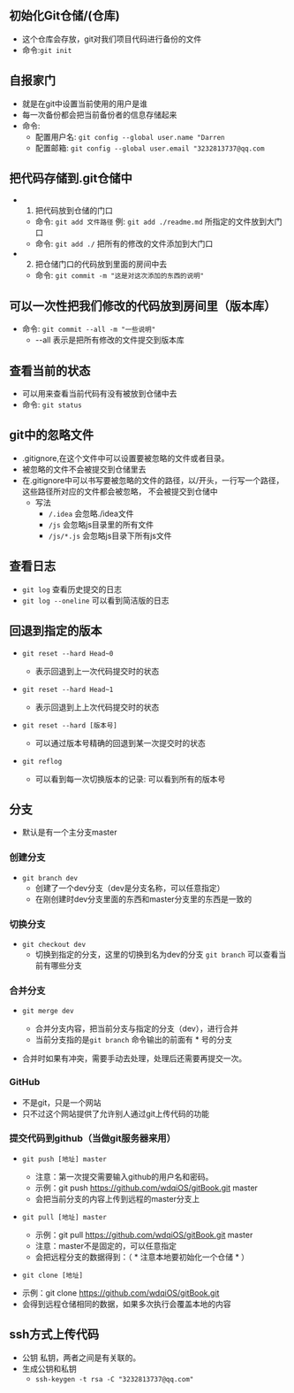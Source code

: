 ## 初始化Git仓储/(仓库)
- 这个仓库会存放，git对我们项目代码进行备份的文件
- 命令:`git init`


## 自报家门
- 就是在git中设置当前使用的用户是谁
- 每一次备份都会把当前备份者的信息存储起来
- 命令:  
    + 配置用户名: `git config --global user.name "Darren`
    + 配置邮箱:   `git config --global user.email "3232813737@qq.com`

## 把代码存储到.git仓储中
- 1. 把代码放到仓储的门口
    + 命令: `git add 文件路径` 例: `git add ./readme.md` 所指定的文件放到大门口
    + 命令: `git add ./` 把所有的修改的文件添加到大门口
- 2. 把仓储门口的代码放到里面的房间中去
    + 命令: `git commit -m "这是对这次添加的东西的说明"`

## 可以一次性把我们修改的代码放到房间里（版本库）
- 命令: `git commit --all -m "一些说明"` 
    + --all 表示是把所有修改的文件提交到版本库

## 查看当前的状态
- 可以用来查看当前代码有没有被放到仓储中去
- 命令: `git status`

## git中的忽略文件
- .gitignore,在这个文件中可以设置要被忽略的文件或者目录。
- 被忽略的文件不会被提交到仓储里去
- 在.gitignore中可以书写要被忽略的文件的路径，以/开头，一行写一个路径，这些路径所对应的文件都会被忽略，
    不会被提交到仓储中
    + 写法
        * `/.idea`      会忽略./idea文件
        * `/js`         会忽略js目录里的所有文件
        * `/js/*.js`    会忽略js目录下所有js文件

## 查看日志
- `git log` 查看历史提交的日志
- `git log --oneline` 可以看到简洁版的日志

## 回退到指定的版本
- `git reset --hard Head~0`
    + 表示回退到上一次代码提交时的状态
- `git reset --hard Head~1`
    + 表示回退到上上次代码提交时的状态

- `git reset --hard [版本号]` 
    + 可以通过版本号精确的回退到某一次提交时的状态

- `git reflog`
    + 可以看到每一次切换版本的记录: 可以看到所有的版本号

## 分支
- 默认是有一个主分支master

### 创建分支
- `git branch dev`
    + 创建了一个dev分支（dev是分支名称，可以任意指定）
    + 在刚创建时dev分支里面的东西和master分支里的东西是一致的

### 切换分支
- `git checkout dev`
    + 切换到指定的分支，这里的切换到名为dev的分支
    `git branch` 可以查看当前有哪些分支

### 合并分支
- `git merge dev`
    + 合并分支内容，把当前分支与指定的分支（dev），进行合并
    + 当前分支指的是`git branch` 命令输出的前面有 * 号的分支

- 合并时如果有冲突，需要手动去处理，处理后还需要再提交一次。

### GitHub
- 不是git，只是一个网站
- 只不过这个网站提供了允许别人通过git上传代码的功能

### 提交代码到github（当做git服务器来用）
- `git push [地址] master`
    + 注意：第一次提交需要输入github的用户名和密码。
    + 示例：git push https://github.com/wdqiOS/gitBook.git master
    + 会把当前分支的内容上传到远程的master分支上

- `git pull [地址] master` 
    + 示例：git pull https://github.com/wdqiOS/gitBook.git master
    + 注意：master不是固定的，可以任意指定
    + 会把远程分支的数据得到：（ * 注意本地要初始化一个仓储 * ）

- `git clone [地址]`
+ 示例：git clone https://github.com/wdqiOS/gitBook.git
+ 会得到远程仓储相同的数据，如果多次执行会覆盖本地的内容


## ssh方式上传代码
- 公钥 私钥，两者之间是有关联的。
- 生成公钥和私钥
    + `ssh-keygen -t rsa -C "3232813737@qq.com"`

## 







